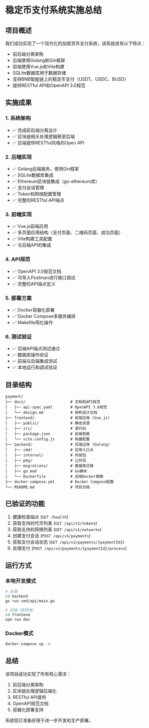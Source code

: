 # 稳定币支付系统实施总结

## 项目概述

我们成功实现了一个现代化的加密货币支付系统，该系统具有以下特点：

- 前后端分离架构
- 后端使用Golang和Gin框架
- 前端使用Vue.js和Vite构建
- SQLite数据库用于数据存储
- 支持BNB智能链上的稳定币支付（USDT、USDC、BUSD）
- 提供RESTful API和OpenAPI 3.0规范

## 实施成果

### 1. 系统架构
- ✅ 完成前后端分离设计
- ✅ 区块链相关处理逻辑移至后端
- ✅ 后端提供RESTful风格的Open API

### 2. 后端实现
- ✅ Golang后端服务，使用Gin框架
- ✅ SQLite数据库集成
- ✅ Ethereum区块链集成（go-ethereum库）
- ✅ 支付会话管理
- ✅ Token和网络配置管理
- ✅ 完整的RESTful API端点

### 3. 前端实现
- ✅ Vue.js前端应用
- ✅ 多页面应用结构（支付页面、二维码页面、成功页面）
- ✅ Vite构建工具配置
- ✅ 与后端API的集成

### 4. API规范
- ✅ OpenAPI 3.0规范文档
- ✅ 可导入Postman进行接口调试
- ✅ 完整的API端点定义

### 5. 部署方案
- ✅ Docker容器化部署
- ✅ Docker Compose多服务编排
- ✅ Makefile简化操作

### 6. 测试验证
- ✅ 后端API端点测试通过
- ✅ 数据库操作验证
- ✅ 前端与后端集成测试
- ✅ 本地运行和调试验证

## 目录结构

```
payment/
├── docs/                    # 文档和API规范
│   ├── api-spec.yaml        # OpenAPI 3.0规范
│   └── design.md            # 架构设计文档
├── frontend/                # 前端应用 (Vue.js)
│   ├── public/              # 静态资源
│   ├── src/                 # 源代码
│   ├── package.json         # 前端依赖
│   └── vite.config.js       # 构建配置
├── backend/                 # 后端应用 (Golang)
│   ├── cmd/                 # 应用入口点
│   ├── internal/            # 内部包
│   ├── pkg/                 # 公共包
│   ├── migrations/          # 数据库迁移
│   ├── go.mod               # Go模块
│   └── Dockerfile           # 后端Docker镜像
├── docker-compose.yml       # Docker Compose配置
└── README.md                # 项目文档
```

## 已验证的功能

1. 健康检查端点 (`GET /health`)
2. 获取支持的代币列表 (`GET /api/v1/tokens`)
3. 获取支持的网络列表 (`GET /api/v1/networks`)
4. 创建支付会话 (`POST /api/v1/payments`)
5. 获取支付会话状态 (`GET /api/v1/payments/{paymentId}`)
6. 处理支付 (`POST /api/v1/payments/{paymentId}/process`)

## 运行方式

### 本地开发模式
```bash
# 后端
cd backend
go run cmd/api/main.go

# 前端（新终端）
cd frontend
npm run dev
```

### Docker模式
```bash
docker-compose up -d
```

## 总结

该项目成功实现了所有核心需求：
1. 前后端分离架构
2. 区块链处理逻辑后端化
3. RESTful API提供
4. OpenAPI规范文档
5. 容器化部署支持

系统现已准备好用于进一步开发和生产部署。
